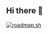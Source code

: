 ## Hi there 👋

[![roadmap.sh](https://roadmap.sh/card/wide/66eddcc6e80161c4cbc980e4?variant=dark)](https://roadmap.sh)
<!--
**EmreKanbay/EmreKanbay** is a ✨ _special_ ✨ repository because its `README.md` (this file) appears on your GitHub profile.

Here are some ideas to get you started:

- 🔭 I’m currently working on ...
- 🌱 I’m currently learning ...
- 👯 I’m looking to collaborate on ...
- 🤔 I’m looking for help with ...
- 💬 Ask me about ...
- 📫 How to reach me: ...
- 😄 Pronouns: ...
- ⚡ Fun fact: ...
-->
